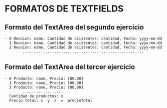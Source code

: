 # FORMATOS DE TEXTFIELDS

## Formato del TextArea del segundo ejercicio
    - 0 Reunion: name, Cantidad de asistentes: cantidad, Fecha: yyyy-mm-dd
      1 Reunion: name, Cantidad de asistentes: cantidad, Fecha: yyyy-mm-dd
      2 Reunion: name, Cantidad de asistentes: cantidad, Fecha: yyyy-mm-dd
            ......................................................
## Formato del TextArea del tercer ejercicio
    - 0 Producto: name, Precio: [00.00] 
      1 Producto: name, Precio: [00.00] 
      2 Producto: name, Precio: [00.00]
            ..................
      Cantidad de productos: x
      Precio total: x  y  z  =  precioTotal